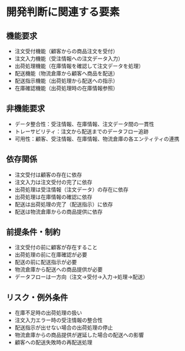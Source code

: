 # 開発判断に関連する要素

## 機能要求
- 注文受付機能（顧客からの商品注文を受付）
- 注文入力機能（受注情報への注文データ入力）
- 出荷処理機能（在庫情報を確認して注文データを処理）
- 配送機能（物流倉庫から顧客へ商品を配送）
- 配送指示機能（出荷処理から配送への指示）
- 在庫確認機能（出荷処理時の在庫情報参照）

## 非機能要求
- データ整合性：受注情報、在庫情報、注文データ間の一貫性
- トレーサビリティ：注文から配送までのデータフロー追跡
- 可用性：顧客、受注情報、在庫情報、物流倉庫の各エンティティの連携

## 依存関係
- 注文受付は顧客の存在に依存
- 注文入力は注文受付の完了に依存
- 出荷処理は受注情報（注文データ）の存在に依存
- 出荷処理は在庫情報の確認に依存
- 配送は出荷処理の完了（配送指示）に依存
- 配送は物流倉庫からの商品提供に依存

## 前提条件・制約
- 注文受付の前に顧客が存在すること
- 出荷処理の前に在庫確認が必要
- 配送の前に配送指示が必要
- 物流倉庫から配送への商品提供が必要
- データフローは一方向（注文→受付→入力→処理→配送）

## リスク・例外条件
- 在庫不足時の出荷処理の扱い
- 注文入力エラー時の受注情報の整合性
- 配送指示が出せない場合の出荷処理の停止
- 物流倉庫からの商品提供が遅延した場合の配送への影響
- 顧客への配送失敗時の再配送処理
